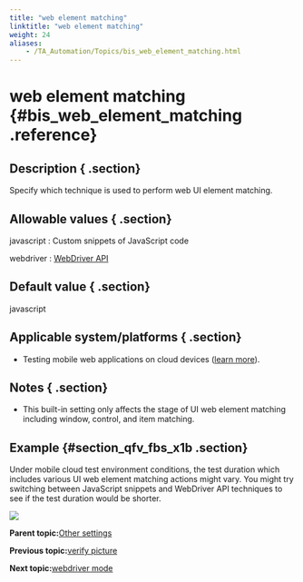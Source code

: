 ```yaml
--- 
title: "web element matching"
linktitle: "web element matching"
weight: 24
aliases: 
    - /TA_Automation/Topics/bis_web_element_matching.html
---
```

# web element matching {#bis_web_element_matching .reference}

## Description { .section}

Specify which technique is used to perform web UI element matching.

## Allowable values { .section}

javascript
:   Custom snippets of JavaScript code

webdriver
:   [WebDriver API](https://www.w3.org/TR/2013/WD-webdriver-20130117/)

## Default value { .section}

javascript

## Applicable system/platforms { .section}

-   Testing mobile web applications on cloud devices \([learn more](aut_app_cloud_testing.html)\).

## Notes { .section}

-   This built-in setting only affects the stage of UI web element matching including window, control, and item matching.

## Example {#section_qfv_fbs_x1b .section}

Under mobile cloud test environment conditions, the test duration which includes various UI web element matching actions might vary. You might try switching between JavaScript snippets and WebDriver API techniques to see if the test duration would be shorter.

![](../Images/bis_web_element_matching_pmg.png)

**Parent topic:**[Other settings](../../TA_Automation/Topics/bis_other.html)

**Previous topic:**[verify picture](../../TA_Automation/Topics/bis_verify_picture.html)

**Next topic:**[webdriver mode](../../TA_Automation/Topics/bis_webdriver_mode.html)

